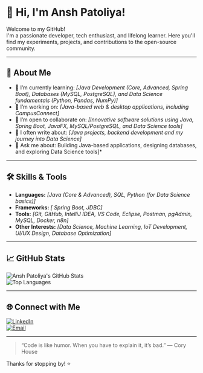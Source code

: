# 👋 Hi, I'm Ansh Patoliya!

Welcome to my GitHub!  
I'm a passionate developer, tech enthusiast, and lifelong learner. Here you'll find my experiments, projects, and contributions to the open-source community.

---

## 🚀 About Me

- 🌱 I’m currently learning: *[Java Development (Core, Advanced, Spring Boot), Databases (MySQL, PostgreSQL), and Data Science fundamentals (Python, Pandas, NumPy)]*
- 💼 I’m working on: *[Java-based web & desktop applications, including CampusConnect]*
- 🤝 I’m open to collaborate on: *[Innovative software solutions using Java, Spring Boot, JavaFX, MySQL/PostgreSQL, and Data Science tools]*
- 📝 I often write about: *[Java projects, backend development and my journey into Data Science]*  
- 💬 Ask me about: Building Java-based applications, designing databases, and exploring Data Science tools]*

---

## 🛠️ Skills & Tools

- **Languages:** *[Java (Core & Advanced), SQL, Python (for Data Science basics)]*
- **Frameworks:** *[ Spring Boot, JDBC]*
- **Tools:** *[Git, GitHub, IntelliJ IDEA, VS Code, Eclipse, Postman, pgAdmin, MySQL, Docker, n8n]*
- **Other Interests:** *[Data Science, Machine Learning, IoT Development, UI/UX Design, Database Optimization]*

---

## 📈 GitHub Stats

![Ansh Patoliya's GitHub Stats](https://github-readme-stats.vercel.app/api?username=Ansh-Patoliya&show_icons=true&theme=default)  
![Top Languages](https://github-readme-stats.vercel.app/api/top-langs/?username=Ansh-Patoliya&layout=compact)

---

## 🌐 Connect with Me

[![LinkedIn](https://img.shields.io/badge/LinkedIn-blue?logo=linkedin&logoColor=white)](https://www.linkedin.com/in/ansh-patoliya)  
[![Email](https://img.shields.io/badge/Email-D14836?logo=gmail&logoColor=white)](mailto:anshpatoliya1408@gmail.com)

---

> “Code is like humor. When you have to explain it, it’s bad.” — Cory House

Thanks for stopping by! ⭐️  
